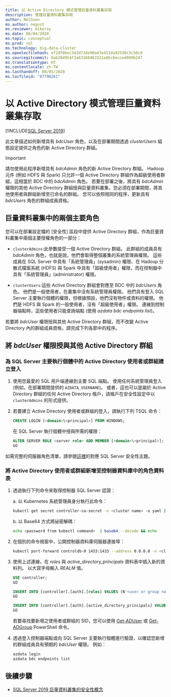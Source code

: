 ```yaml
---
title: 以 Active Directory 模式管理巨量資料叢集存取
description: 管理巨量資料叢集存取
author: NelGson
ms.author: negust
ms.reviewer: mikeray
ms.date: 08/04/2020
ms.topic: conceptual
ms.prod: sql
ms.technology: big-data-cluster
ms.openlocfilehash: ef2df0bec343d73de90a43e411da92530c3c50c8
ms.sourcegitcommit: 6ab28d954f3a63168463321a8bc6ecced099b247
ms.translationtype: HT
ms.contentlocale: zh-TW
ms.lasthandoff: 08/05/2020
ms.locfileid: "87790261"
---
```

# <a name="manage-big-data-cluster-access-in-active-directory-mode"></a>以 Active Directory 模式管理巨量資料叢集存取

[!INCLUDE[SQL Server 2019](../includes/applies-to-version/sqlserver2019.md)]

此文章描述如何新增具有 *bdcUser* 角色，以及在部署期間透過 *clusterUsers* 組態設定提供之角色的新 Active Directory 群組。

>[!IMPORTANT]
>請勿使用此程序新增具有 *bdcAdmin* 角色的新 Active Directory 群組。 Hadoop 元件 (例如 HDFS 與 Spark) 只允許一個 Active Directory 群組作為超級使用者群組，這相當於 BDC 中的 *bdcAdmin* 角色。 若要在部署之後，將具有 *bdcAdmin* 權限的其他 Active Directory 群組授與巨量資料叢集，您必須在部署期間，將其他使用者與群組新增至已命名的群組。 您可以依照相同的程序，更新具有 *bdcUsers* 角色的群組成員資格。

## <a name="two-overarching-roles-in-the-big-data-cluster"></a>巨量資料叢集中的兩個主要角色

您可以在部署設定檔的 [安全性] 區段中提供 Active Directory 群組，作為巨量資料叢集中兩個主要授權角色的一部分：

* `clusterAdmins`:此參數接受一個 Active Directory 群組。 此群組的成員具有 *bdcAdmin* 角色，也就是說，他們會取得整個叢集的系統管理員權限。 這些成員在 SQL Server 中具有「系統管理員」(sysadmin) 權限、在 Hadoop 分散式檔案系統 (HDFS) 與 Spark 中具有「超級使用者」權限，而在控制器中具有「系統管理員」(administrator) 權限。

* `clusterUsers`:這些 Active Directory 群組會對應至 BDC 中的 *bdcUsers* 角色。 他們是一般使用者，在叢集中沒有系統管理員權限。 他們具有登入 SQL Server 主要執行個體的權限，但根據預設，他們沒有物件或資料的權限。 他們是 HDFS 與 Spark 的一般使用者，沒有「超級使用者」權限。 連線到控制器端點時，這些使用者只能查詢端點 (使用 *azdata bdc endpoints list*)。

若要將 *bdcUser* 權限授與其他 Active Directory 群組，而不改變 Active Directory 內的群組成員資格，請完成下列各節中的程序。

## <a name="grant-bdcuser-permissions-to-additional-active-directory-groups"></a>將 *bdcUser* 權限授與其他 Active Directory 群組

### <a name="create-a-login-for-the-active-directory-user-or-group-in-the-sql-server-master-instance"></a>為 SQL Server 主要執行個體中的 Active Directory 使用者或群組建立登入

1. 使用您最愛的 SQL 用戶端連線到主要 SQL 端點。 使用任何系統管理員登入 (例如，在部署期間提供的 `AZDATA_USERNAME`)。 或者，這也可以是屬於 Active Directory 群組的任何 Active Directory 帳戶，該帳戶在安全性設定中以 `clusterAdmins` 的形式提供。

1. 若要建立 Active Directory 使用者或群組的登入，請執行下列 TSQL 命令：

   ```sql
   CREATE LOGIN [<domain>\<principal>] FROM WINDOWS;
   ```

   在 SQL Server 執行個體中授與所需的權限：

   ```sql
   ALTER SERVER ROLE <server role> ADD MEMBER [<domain>\<principal>];
   GO
   ```

如需完整的伺服器角色清單，請參閱[這裡](../relational-databases/security/authentication-access/server-level-roles.md)的對應 SQL Server 安全性主題。

### <a name="add-the-active-directory-user-or-group-to-the-roles-table-in-the-controller-database"></a>將 Active Directory 使用者或群組新增至控制器資料庫中的角色資料表

1. 透過執行下列命令來取得控制器 SQL Server 認證：

   a. 以 Kubernetes 系統管理員身分執行此命令：

   ```bash
   kubectl get secret controller-sa-secret -n <cluster name> -o yaml | grep password
   ```

   b. 以 Base64 方式將祕密解碼：

   ```bash
   echo <password from kubectl command>  | base64 --decode && echo
   ```

1. 在個別的命令視窗中，公開控制器資料庫伺服器連接埠：

   ```bash
   kubectl port-forward controldb-0 1433:1433 --address 0.0.0.0 -n <cluster name>
   ```

1. 使用上述連線，在 *roles* 與 *active_directory_principals* 資料表中插入新的資料列。 以大寫字母輸入 *REALM* 值。

   ```sql
   USE controller;
   GO

   INSERT INTO [controller].[auth].[roles] VALUES (N'<user or group name>@<REALM>', 'bdcUser')
   GO

   INSERT INTO [controller].[auth].[active_directory_principals] VALUES (N'<user or group name>@<REALM>', N'<SID>')
   GO
   ```

   若要尋找要新增之使用者或群組的 SID，您可以使用 [Get-ADUser](/powershell/module/addsadministration/get-aduser/) 或 [Get-ADGroup](/powershell/module/addsadministration/get-adgroup/) PowerShell 命令。

2. 透過登入控制器端點或向 SQL Server 主要執行個體進行驗證，以確認您新增的群組成員具有預期的 *bdcUser* 權限。 例如：

   ```bash
   azdata login
   azdata bdc endpoints list
   ```

## <a name="next-steps"></a>後續步驟

- [SQL Server 2019 巨量資料叢集的安全性概念](concept-security.md)
